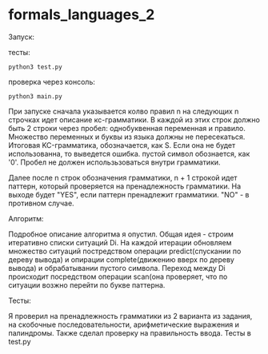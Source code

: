 # formals_languages_2

Запуск:

тесты:
	
	python3 test.py

проверка через консоль:

	python3 main.py

При запуске сначала указывается колво правил n
на следующих n строчках идет описание кс-грамматики. В каждой из этих строк должно быть 2 строки через пробел: однобуквенная переменная и правило. Множество переменных и буквы из языка должны не пересекаться. Итоговая KC-грамматика, обозначается, как S. Если она не будет использованна, то выведется ошибка. пустой символ обознается, как '0'. Пробел не должен использьзоваться внутри грамматики.

Далее после n строк обозначения грамматики, n + 1 строкой идет паттерн, который проверяется на пренадлежность грамматики. На выходе будет "YES", если паттерн пренадлежит грамматики. "NO" - в противном случае.

Алгоритм:

Подробное описание алгоритма я опустил. Общая идея - строим итеративно списки ситуаций Di. На каждой итерации обновляем множество ситуаций постредством операции predict(спускании по дереву вывода) и опирации complete(движению вверх по дереву вывода) и обрабатывании пустого символа. Переход между Di происходит посредством операции scan(она проверяет, что по ситуации возжно перейти по букве паттерна.

Тесты:

Я проверил на пренадлежность грамматики из 2 варианта из задания, на скобочные последовательности, арифметические выражения и палиндромы. Также сделал проверку на правильность ввода. 
Тесты в test.py
